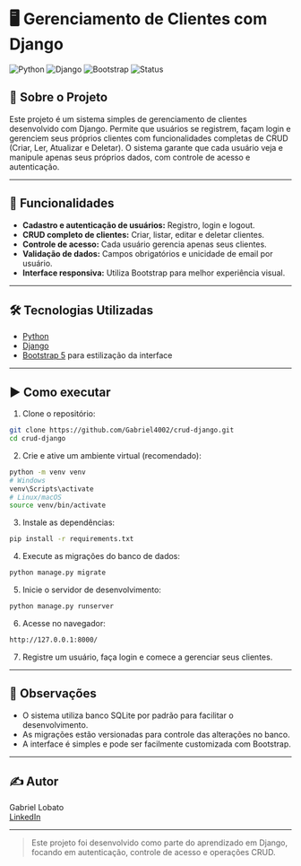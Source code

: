 # 🖥️ Gerenciamento de Clientes com Django

![Python](https://img.shields.io/badge/Python-3.10%2B-blue)
![Django](https://img.shields.io/badge/Django-5.2.6-006400)
![Bootstrap](https://img.shields.io/badge/Bootstrap-5.3-purple?logo=bootstrap&logoColor=white)
![Status](https://img.shields.io/badge/Status-Concluído-brightgreen)

## 📌 Sobre o Projeto
Este projeto é um sistema simples de gerenciamento de clientes desenvolvido com Django. Permite que usuários se registrem, façam login e gerenciem seus próprios clientes com funcionalidades completas de CRUD (Criar, Ler, Atualizar e Deletar). O sistema garante que cada usuário veja e manipule apenas seus próprios dados, com controle de acesso e autenticação.

---

## 🚀 Funcionalidades
- **Cadastro e autenticação de usuários:** Registro, login e logout.
- **CRUD completo de clientes:** Criar, listar, editar e deletar clientes.
- **Controle de acesso:** Cada usuário gerencia apenas seus clientes.
- **Validação de dados:** Campos obrigatórios e unicidade de email por usuário.
- **Interface responsiva:** Utiliza Bootstrap para melhor experiência visual.

---

## 🛠 Tecnologias Utilizadas
- [Python](https://www.python.org/)
- [Django](https://www.djangoproject.com/)
- [Bootstrap 5](https://getbootstrap.com/) para estilização da interface

---

## ▶️ Como executar

1. Clone o repositório:
```bash
git clone https://github.com/Gabriel4002/crud-django.git
cd crud-django
```

2. Crie e ative um ambiente virtual (recomendado):
```bash
python -m venv venv
# Windows
venv\Scripts\activate
# Linux/macOS
source venv/bin/activate
```

3. Instale as dependências:
```bash
pip install -r requirements.txt
```

4. Execute as migrações do banco de dados:
```bash
python manage.py migrate
```

5. Inicie o servidor de desenvolvimento:
```bash
python manage.py runserver
```

6. Acesse no navegador:
```bash
http://127.0.0.1:8000/
```

7. Registre um usuário, faça login e comece a gerenciar seus clientes.

---

## 📝 Observações

- O sistema utiliza banco SQLite por padrão para facilitar o desenvolvimento.
- As migrações estão versionadas para controle das alterações no banco.
- A interface é simples e pode ser facilmente customizada com Bootstrap.

---

## ✍️ Autor

Gabriel Lobato  
[LinkedIn](https://www.linkedin.com/in/gabriel-lobato-314096371)

---

> Este projeto foi desenvolvido como parte do aprendizado em Django, focando em autenticação, controle de acesso e operações CRUD.
